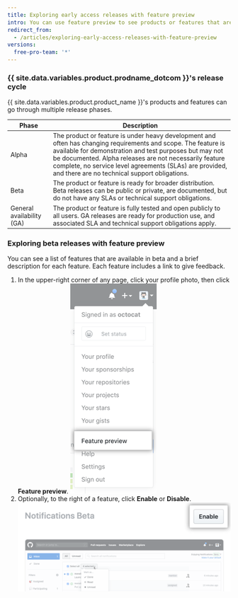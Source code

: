 ```yaml
---
title: Exploring early access releases with feature preview
intro: You can use feature preview to see products or features that are available in beta and to enable or disable each feature for your user account.
redirect_from:
  - /articles/exploring-early-access-releases-with-feature-preview
versions:
  free-pro-team: '*'
---
```


### {{ site.data.variables.product.prodname_dotcom }}'s release cycle

{{ site.data.variables.product.product_name }}'s products and features can go through multiple release phases.

| Phase | Description |
|-------|-------------|
| Alpha | The product or feature is under heavy development and often has changing requirements and scope. The feature is available for demonstration and test purposes but may not be documented. Alpha releases are not necessarily feature complete, no service level agreements (SLAs) are provided, and there are no technical support obligations. |
| Beta | The product or feature is ready for broader distribution. Beta releases can be public or private, are documented, but do not have any SLAs or technical support obligations. |
| General availability (GA) | The product or feature is fully tested and open publicly to all users. GA releases are ready for production use, and associated SLA and technical support obligations apply. |

### Exploring beta releases with feature preview

You can see a list of features that are available in beta and a brief description for each feature. Each feature includes a link to give feedback.

1. In the upper-right corner of any page, click your profile photo, then click **Feature preview**.
  ![Feature preview button](/assets/images/help/settings/feature-preview-button.png)
2. Optionally, to the right of a feature, click **Enable** or **Disable**.
  ![Enable button in feature preview](/assets/images/help/settings/enable-feature-button.png)
